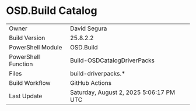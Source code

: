 ﻿# OSD.Build Catalog

| | |
|-|-|
| Owner | David Segura |
| Build Version | 25.8.2.2 |
| PowerShell Module | OSD.Build |
| PowerShell Function | Build-OSDCatalogDriverPacks |
| Files | build-driverpacks.* |
| Build Workflow | GitHub Actions |
| Last Update | Saturday, August 2, 2025 5:06:17 PM UTC |

